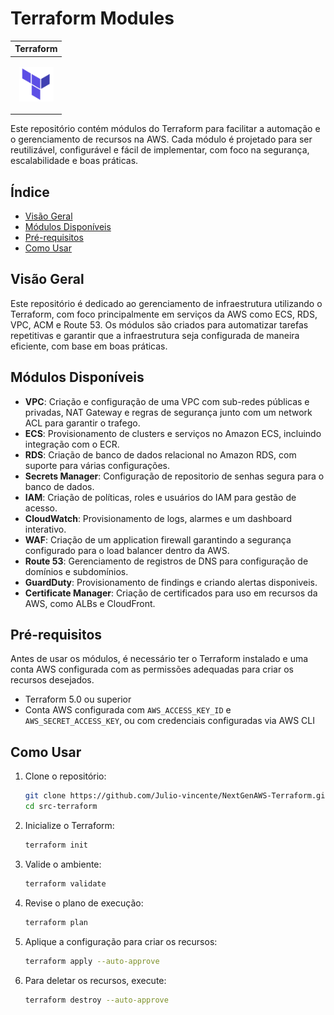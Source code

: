 # Terraform Modules

| Terraform        |
|------------|
| <p align="center"><img src="https://github.com/devicons/devicon/blob/master/icons/terraform/terraform-original.svg" alt="Terraform Logo" title="ntopng" alt="ntopng" width="55" height="55"></p> |


Este repositório contém módulos do Terraform para facilitar a automação e o gerenciamento de recursos na AWS. Cada módulo é projetado para ser reutilizável, configurável e fácil de implementar, com foco na segurança, escalabilidade e boas práticas.

## Índice

- [Visão Geral](#visão-geral)
- [Módulos Disponíveis](#módulos-disponíveis)
- [Pré-requisitos](#pré-requisitos)
- [Como Usar](#como-usar)

## Visão Geral

Este repositório é dedicado ao gerenciamento de infraestrutura utilizando o Terraform, com foco principalmente em serviços da AWS como ECS, RDS, VPC, ACM e Route 53. Os módulos são criados para automatizar tarefas repetitivas e garantir que a infraestrutura seja configurada de maneira eficiente, com base em boas práticas.

## Módulos Disponíveis

- **VPC**: Criação e configuração de uma VPC com sub-redes públicas e privadas, NAT Gateway e regras de segurança junto com um network ACL para garantir o trafego.
- **ECS**: Provisionamento de clusters e serviços no Amazon ECS, incluindo integração com o ECR.
- **RDS**: Criação de banco de dados relacional no Amazon RDS, com suporte para várias configurações.
- **Secrets Manager**: Configuração de repositorio de senhas segura para o banco de dados.
- **IAM**: Criação de políticas, roles e usuários do IAM para gestão de acesso.
- **CloudWatch**: Provisionamento de logs, alarmes e um dashboard interativo.
- **WAF**: Criação de um application firewall garantindo a segurança configurado para o load balancer dentro da AWS.
- **Route 53**: Gerenciamento de registros de DNS para configuração de domínios e subdomínios.
- **GuardDuty**: Provisionamento de findings e criando alertas disponiveis.
- **Certificate Manager**: Criação de certificados para uso em recursos da AWS, como ALBs e CloudFront.

## Pré-requisitos

Antes de usar os módulos, é necessário ter o Terraform instalado e uma conta AWS configurada com as permissões adequadas para criar os recursos desejados.

- Terraform 5.0 ou superior
- Conta AWS configurada com `AWS_ACCESS_KEY_ID` e `AWS_SECRET_ACCESS_KEY`, ou com credenciais configuradas via AWS CLI

## Como Usar

1. Clone o repositório:

    ```bash
    git clone https://github.com/Julio-vincente/NextGenAWS-Terraform.git
    cd src-terraform
    ```

2. Inicialize o Terraform:

    ```bash
    terraform init
    ```

3. Valide o ambiente:

    ```bash
    terraform validate
    ```

4. Revise o plano de execução:

    ```bash
    terraform plan
    ```

5. Aplique a configuração para criar os recursos:

    ```bash
    terraform apply --auto-approve
    ```

6. Para deletar os recursos, execute:

    ```bash
    terraform destroy --auto-approve
    ```
